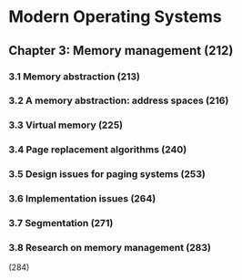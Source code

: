 # Modern Operating Systems

## Chapter 3: Memory management (212)

### 3.1 Memory abstraction (213)

### 3.2 A memory abstraction: address spaces (216)

### 3.3 Virtual memory (225)

### 3.4 Page replacement algorithms (240)

### 3.5 Design issues for paging systems (253)

### 3.6 Implementation issues (264)

### 3.7 Segmentation (271)

### 3.8 Research on memory management (283)

(284)
